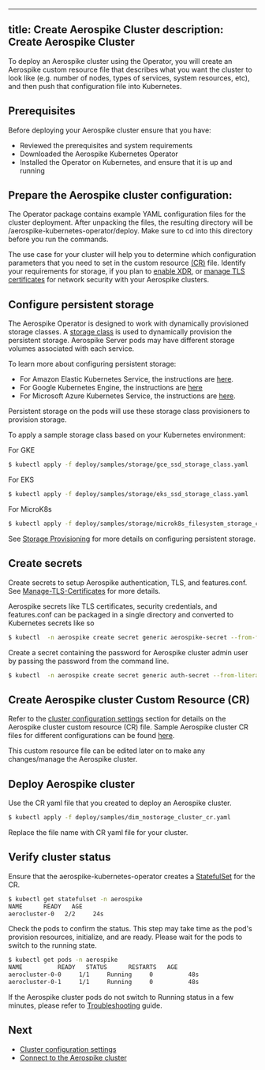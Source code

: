 
---
title: Create Aerospike Cluster
description: Create Aerospike Cluster
---

To deploy an Aerospike cluster using the Operator, you will create an Aerospike custom resource file that describes what you want the cluster to look like (e.g. number of nodes, types of services, system resources, etc), and then push that configuration file into Kubernetes.

## Prerequisites

Before deploying your Aerospike cluster ensure that you have:

- Reviewed the prerequisites and system requirements
- Downloaded the Aerospike Kubernetes Operator
- Installed the Operator on Kubernetes, and ensure that it is up and running

## Prepare the Aerospike cluster configuration:

The Operator package contains example YAML configuration files for the cluster deployment. After unpacking the files, the resulting directory will be /aerospike-kubernetes-operator/deploy.  Make sure to cd into this directory before you run the commands.

The use case for your cluster will help you to determine which configuration parameters that you need to set in the custom resource [(CR)](https://github.com/aerospike/aerospike-kubernetes-operator/wiki/Configuration) file. Identify your requirements for storage, if you plan to [enable XDR](XDR.md), or [manage TLS certificates](Manage-TLS-Certificates.md) for network security with your Aerospike clusters.

## Configure persistent storage

The Aerospike Operator is designed to work with dynamically provisioned storage classes. A [storage class](https://kubernetes.io/docs/concepts/storage/storage-classes/) is used to dynamically provision the persistent storage. Aerospike Server pods may have different storage volumes associated with each service.

To learn more about configuring persistent storage:
* For Amazon Elastic Kubernetes Service, the instructions are [here](https://docs.aws.amazon.com/eks/latest/userguide/storage-classes.html).
* For Google Kubernetes Engine, the instructions are [here](https://cloud.google.com/kubernetes-engine/docs/how-to/persistent-volumes/ssd-pd)
* For Microsoft Azure Kubernetes Service, the instructions are [here](https://docs.microsoft.com/en-us/azure/aks/azure-disks-dynamic-pv).

Persistent storage on the pods will use these storage class provisioners to provision storage.

To apply a sample storage class based on your Kubernetes environment:

For GKE
```sh
$ kubectl apply -f deploy/samples/storage/gce_ssd_storage_class.yaml
```

For EKS
```sh
$ kubectl apply -f deploy/samples/storage/eks_ssd_storage_class.yaml
```

For MicroK8s
```sh
$ kubectl apply -f deploy/samples/storage/microk8s_filesystem_storage_class.yaml
```

See [Storage Provisioning](Storage-provisioning.md) for more details on configuring persistent storage.

## Create secrets
Create secrets to setup Aerospike authentication, TLS, and features.conf. See [Manage-TLS-Certificates](Manage-TLS-Certificates.md) for more details.

Aerospike secrets like TLS certificates, security credentials, and features.conf can be packaged in a single directory and converted to Kubernetes secrets like so

```sh
$ kubectl  -n aerospike create secret generic aerospike-secret --from-file=deploy/secrets
```

Create a secret containing the password for Aerospike cluster admin user by passing the password from the command line.
```sh
$ kubectl  -n aerospike create secret generic auth-secret --from-literal=password='admin123'
```

## Create Aerospike cluster Custom Resource (CR)

Refer to the [cluster configuration settings](Cluster-configuration-settings.md) section for details on the Aerospike cluster custom resource (CR) file. Sample Aerospike cluster CR files for different configurations can be found [here](https://github.com/aerospike/aerospike-kubernetes-operator/tree/1.0.0/deploy/samples/).

This custom resource file can be edited later on to make any changes/manage the Aerospike cluster.


## Deploy Aerospike cluster

Use the CR yaml file that you created to deploy an Aerospike cluster.
```sh
$ kubectl apply -f deploy/samples/dim_nostorage_cluster_cr.yaml
```

<div class="message note">Replace the file name with CR yaml file for your cluster.</div>

## Verify cluster status
Ensure that the aerospike-kubernetes-operator creates a [StatefulSet](https://kubernetes.io/docs/concepts/workloads/controllers/statefulset/) for the CR.

```sh
$ kubectl get statefulset -n aerospike
NAME      READY   AGE
aerocluster-0   2/2     24s
```

Check the pods to confirm the status. This step may take time as the pod's provision resources, initialize, and are ready. Please wait for the pods to switch to the running state.

```sh
$ kubectl get pods -n aerospike
NAME          READY   STATUS      RESTARTS   AGE
aerocluster-0-0     1/1     Running     0          48s
aerocluster-0-1     1/1     Running     0          48s
```

If the Aerospike cluster pods do not switch to Running status in a few minutes, please refer to [Troubleshooting](Troubleshooting.md) guide.

## Next
- [Cluster configuration settings](Cluster-configuration-settings.md)
- [Connect to the Aerospike cluster](Connect-to-the-Aerospike-cluster.md)
